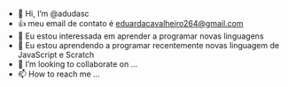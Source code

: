 - 👋 Hi, I’m @adudasc
- :+1:  meu email de contato é eduardacavalheiro264@gmail.com
- 👀 Eu estou interessada em aprender a programar novas linguagens
- 🌱 Eu estou aprendendo a programar recentemente novas linguagem de JavaScript e Scratch
- 💞️ I’m looking to collaborate on ...
- 📫 How to reach me ...

<!---
adudasc/adudasc is a ✨ special ✨ repository because its `README.md` (this file) appears on your GitHub profile.
You can click the Preview link to take a look at your changes.
--->
